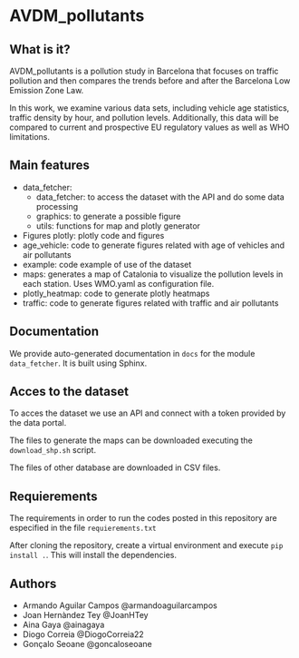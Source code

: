 # AVDM_pollutants

## What is it?

AVDM_pollutants is a pollution study in Barcelona that focuses on traffic pollution and then compares the trends before and after the Barcelona Low Emission Zone Law.

In this work, we examine various data sets, including vehicle age statistics, traffic density by hour, and pollution levels. Additionally, this data will be compared to current and prospective EU regulatory values as well as WHO limitations.

## Main features

- data_fetcher:
    - data_fetcher: to access the dataset with the API and do some data processing
    - graphics: to generate a possible figure
    - utils: functions for map and plotly generator
- Figures plotly: plotly code and figures 
- age_vehicle: code to generate figures related with age of vehicles and air pollutants
- example: code example of use of the dataset
- maps: generates a map of Catalonia to visualize the pollution levels in each station. Uses WMO.yaml as configuration file.
- plotly_heatmap: code to generate plotly heatmaps
- traffic: code to generate figures related with traffic and air pollutants

## Documentation

We provide auto-generated documentation in `docs` for the module `data_fetcher`. It is built using Sphinx.

## Acces to the dataset

To acces the dataset we use an API and connect with a token provided by the data portal.

The files to generate the maps can be downloaded executing the `download_shp.sh` script.

The files of other database are downloaded in CSV files.

## Requierements

The requirements in order to run the codes posted in this repository are especified in the file `requierements.txt`

After cloning the repository, create a virtual environment and execute `pip install .`. This will install the dependencies.

## Authors

- Armando Aguilar Campos @armandoaguilarcampos
- Joan Hernàndez Tey @JoanHTey
- Aina Gaya @ainagaya
- Diogo Correia @DiogoCorreia22
- Gonçalo Seoane @goncaloseoane
